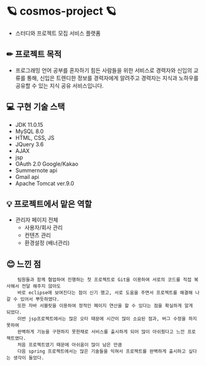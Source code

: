 # 🪐 cosmos-project 🪐
- 스터디와 프로젝트 모집 서비스 플랫폼

## ✏ 프로젝트 목적 
- 프로그래밍 언어 공부를 혼자하기 힘든 사람들을 위한 서비스로 경력자와 신입의 교류를 통해, 
신입은 트렌디한 정보를 경력자에게 알려주고 경력자는 지식과 노하우를 공유할 수 있는 지식 공유 서비스입니다.

## 💻 구현 기술 스택 
- JDK 11.0.15
- MySQL 8.0
- HTML, CSS, JS
- JQuery 3.6
- AJAX
- jsp
- OAuth 2.0 Google/Kakao
- Summernote api 
- Gmail api
- Apache Tomcat ver.9.0
 
## 💡 프로젝트에서 맡은 역할 
* 관리자 페이지 전체
  - 사용자/회사 관리
  - 컨텐츠 관리
  - 환경설정 (배너관리)

## 😊 느낀 점
        팀원들과 함께 협업하여 진행하는 첫 프로젝트로 Git을 이용하여 서로의 코드를 직접 복사해서 전달 해주지 않아도 
        바로 eclipse에 보여진다는 점이 신기 했고, 서로 도움을 주면서 프로젝트를 해결해 나갈 수 있어서 뿌듯하였다.
        또한 자바 서블릿을 이용하여 정적인 페이지 연산을 할 수 있다는 점을 확실하게 알게 되었다.
        이번 jsp프로젝트에서는 많은 오타 때문에 시간이 많이 소요된 점과, 버그 수정을 하지 못하여 
        완벽하게 기능을 구현하지 못한채로 서비스를 출시하게 되어 많이 아쉬웠다고 느낀 프로젝트였다.
        처음 프로젝트였기 때문에 아쉬움이 많이 남은 만큼
        다음 spring 프로젝트에서는 많은 기술들을 익혀서 프로젝트를 완벽하게 출시하고 싶다는 생각이 들었다.

